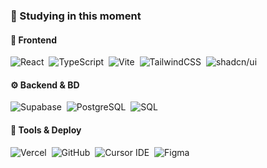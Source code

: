 ### 🧠 Studying in this moment

#### 🎨 Frontend
![React](https://img.shields.io/badge/-React-0D1117?style=for-the-badge&logo=react)&nbsp;
![TypeScript](https://img.shields.io/badge/-TypeScript-0D1117?style=for-the-badge&logo=typescript)&nbsp;
![Vite](https://img.shields.io/badge/-Vite-0D1117?style=for-the-badge&logo=vite)&nbsp;
![TailwindCSS](https://img.shields.io/badge/-TailwindCSS-0D1117?style=for-the-badge&logo=tailwindcss)&nbsp;
![shadcn/ui](https://img.shields.io/badge/-shadcn/ui-0D1117?style=for-the-badge&logo=shadcnui)&nbsp;

#### ⚙️ Backend & BD
![Supabase](https://img.shields.io/badge/-Supabase-0D1117?style=for-the-badge&logo=supabase)&nbsp;
![PostgreSQL](https://img.shields.io/badge/-PostgreSQL-0D1117?style=for-the-badge&logo=postgresql)&nbsp;
![SQL](https://img.shields.io/badge/-SQL-0D1117?style=for-the-badge&logo=postgresql&labelColor=0D1117)&nbsp;

#### 🧰 Tools & Deploy
![Vercel](https://img.shields.io/badge/-Vercel-0D1117?style=for-the-badge&logo=vercel)&nbsp;
![GitHub](https://img.shields.io/badge/-GitHub-0D1117?style=for-the-badge&logo=github)&nbsp;
![Cursor IDE](https://img.shields.io/badge/Cursor_IDE-0D1117?style=for-the-badge&logo=data:image/svg+xml;base64,PHN2ZyBmaWxsPSJ3aGl0ZSIgdmlld0JveD0iMCAwIDI0IDI0IiB4bWxucz0iaHR0cDovL3d3dy53My5vcmcvMjAwMC9zdmciPjxwYXRoIGQ9Ik0yIDJsMTEgMTAtMTEgNnoiLz48L3N2Zz4=)&nbsp;
![Figma](https://img.shields.io/badge/-Figma-0D1117?style=for-the-badge&logo=figma)&nbsp;
